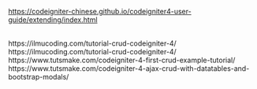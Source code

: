 https://codeigniter-chinese.github.io/codeigniter4-user-guide/extending/index.html


</BR>
https://ilmucoding.com/tutorial-crud-codeigniter-4/

</BR>
https://ilmucoding.com/tutorial-crud-codeigniter-4/

</BR>
https://www.tutsmake.com/codeigniter-4-first-crud-example-tutorial/
</BR>
https://www.tutsmake.com/codeigniter-4-ajax-crud-with-datatables-and-bootstrap-modals/



